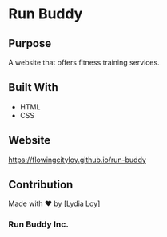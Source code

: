 # Run Buddy

## Purpose
A website that offers fitness training services.

## Built With
* HTML
* CSS

## Website
https://flowingcityloy.github.io/run-buddy

## Contribution
Made with ❤️ by [Lydia Loy]

### Run Buddy Inc.

